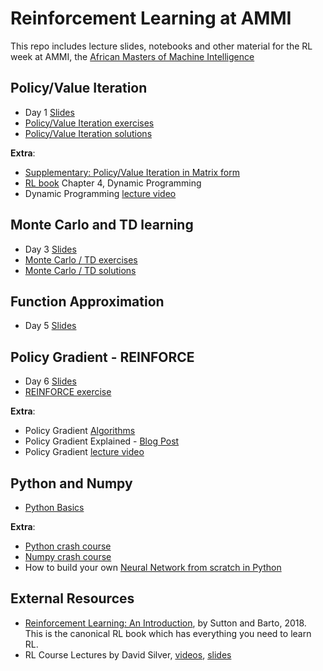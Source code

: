 # Reinforcement Learning at AMMI

This repo includes lecture slides, notebooks and other material for the RL week at AMMI, the [African Masters of Machine Intelligence](https://aims-ammi.com/)

## Policy/Value Iteration

- Day 1 [Slides](https://drive.google.com/file/d/1nV5uRjZ3tpLe9mxBP9-uEsSSnmjCuuAq/view?usp=sharing)
- [Policy/Value Iteration exercises](https://colab.research.google.com/drive/1afUECtd3IC65A7v46_CxWFF6p9DIvsEX)
- [Policy/Value Iteration solutions](https://colab.research.google.com/drive/1-hxzgqcjKE6jz5YEfqwwKA2UGjQLdcgD)

**Extra**:

- [Supplementary: Policy/Value Iteration in Matrix form](https://drive.google.com/file/d/1UR20JtQRjFyrvCseusVuPBmQIpB3XFAH/view?usp=sharing)
- [RL book](http://incompleteideas.net/book/the-book-2nd.html) Chapter 4, Dynamic Programming
- Dynamic Programming [lecture video](https://youtu.be/Nd1-UUMVfz4)

## Monte Carlo and TD learning

- Day 3 [Slides](https://www.dropbox.com/s/611hf9c4o9nwqhv/jpineau-AMMI-jan19-day3.pdf?dl=0)
- [Monte Carlo / TD exercises](https://github.com/andrecianflone/rl_at_ammi/blob/master/MonteCarlo_TD_exercise.ipynb)
- [Monte Carlo / TD solutions](https://github.com/andrecianflone/rl_at_ammi/blob/master/MonteCarlo_TD_solution.ipynb)

## Function Approximation

- Day 5 [Slides](https://www.dropbox.com/s/i299wbfft190vyj/jpineau-AMMI-jan19-day5.pdf?dl=0)

## Policy Gradient - REINFORCE

- Day 6 [Slides](https://drive.google.com/file/d/1I0yvIFIHfvkRwN_BL1K8gJZ7Hhj6buAl/view)
- [REINFORCE exercise](https://github.com/andrecianflone/rl_at_ammi/blob/master/REINFORCE_exercise.ipynb)

**Extra**:

- Policy Gradient [Algorithms](https://lilianweng.github.io/lil-log/2018/04/08/policy-gradient-algorithms.html)
- Policy Gradient Explained - [Blog Post](https://medium.com/@jonathan_hui/rl-policy-gradients-explained-9b13b688b146)
- Policy Gradient [lecture video](https://www.youtube.com/watch?v=KHZVXao4qXs&t=3160s&index=8&list=PL7-jPKtc4r78-wCZcQn5IqyuWhBZ8fOxT)

## Python and Numpy

- [Python Basics](https://github.com/andrecianflone/rl_at_ammi/blob/master/Python_Basics.ipynb)

**Extra**:

- [Python crash course](https://drive.google.com/file/d/1Uumx3bCO5CyzSIzbcybxW30yeBG3bSnK/view)
- [Numpy crash course](https://drive.google.com/file/d/1labdEvCWP3-OnzWh97lCX-8VbKQV00cH/view)
- How to build your own [Neural Network from scratch in Python](https://towardsdatascience.com/how-to-build-your-own-neural-network-from-scratch-in-python-68998a08e4f6)

## External Resources

- [Reinforcement Learning: An Introduction](http://incompleteideas.net/book/the-book-2nd.html), by Sutton and Barto, 2018. This is the canonical RL book which has everything you need to learn RL.
- RL Course Lectures by David Silver, [videos](https://www.youtube.com/playlist?list=PL7-jPKtc4r78-wCZcQn5IqyuWhBZ8fOxT), [slides](http://www0.cs.ucl.ac.uk/staff/d.silver/web/Teaching.html)
